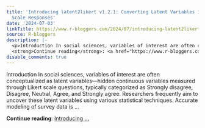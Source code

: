 ```yaml
---
title: 'Introducing latent2likert v1.2.1: Converting Latent Variables into Likert
  Scale Responses'
date: '2024-07-03'
linkTitle: https://www.r-bloggers.com/2024/07/introducing-latent2likert-v1-2-1-converting-latent-variables-into-likert-scale-responses/
source: R-bloggers
description: |-
  <p>Introduction In social sciences, variables of interest are often conceptualized as latent variables—hidden continuous variables measured through Likert scale questions, typically categorized as Strongly disagree, Disagree, Neutral, Agree, and Strongly agree. Researchers frequently aim to uncover these latent variables using various statistical techniques. Accurate modeling of survey data is ...</p>
  <strong>Continue reading</strong>: <a href="https://www.r-bloggers.com/2024/07/introducing-latent2likert-v1-2-1-converting-latent-variables-into-likert-scale-responses/">Introducing ...
disable_comments: true
---
```

<p>Introduction In social sciences, variables of interest are often conceptualized as latent variables—hidden continuous variables measured through Likert scale questions, typically categorized as Strongly disagree, Disagree, Neutral, Agree, and Strongly agree. Researchers frequently aim to uncover these latent variables using various statistical techniques. Accurate modeling of survey data is ...</p>
<strong>Continue reading</strong>: <a href="https://www.r-bloggers.com/2024/07/introducing-latent2likert-v1-2-1-converting-latent-variables-into-likert-scale-responses/">Introducing ...